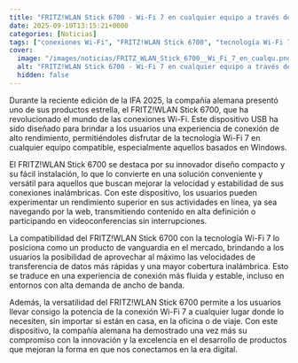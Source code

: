 ```yaml
---
title: "FRITZ!WLAN Stick 6700 - Wi-Fi 7 en cualquier equipo a través de USB"
date: 2025-09-10T13:15:21+0000
categories: [Noticias]
tags: ["conexiones Wi-Fi", "FRITZ!WLAN Stick 6700", "tecnología Wi-Fi 7", "rendimiento superior", "velocidad y estabilidad", "transferencia de datos", "cobertura inalámbrica."]
cover:
  image: "/images/noticias/FRITZ_WLAN_Stick_6700__Wi_Fi_7_en_cualqu.png"
  alt: "FRITZ!WLAN Stick 6700 - Wi-Fi 7 en cualquier equipo a través de USB"
  hidden: false
---
```


Durante la reciente edición de la IFA 2025, la compañía alemana presentó uno de sus productos estrella, el FRITZ!WLAN Stick 6700, que ha revolucionado el mundo de las conexiones Wi-Fi. Este dispositivo USB ha sido diseñado para brindar a los usuarios una experiencia de conexión de alto rendimiento, permitiéndoles disfrutar de la tecnología Wi-Fi 7 en cualquier equipo compatible, especialmente aquellos basados en Windows. 

El FRITZ!WLAN Stick 6700 se destaca por su innovador diseño compacto y su fácil instalación, lo que lo convierte en una solución conveniente y versátil para aquellos que buscan mejorar la velocidad y estabilidad de sus conexiones inalámbricas. Con este dispositivo, los usuarios pueden experimentar un rendimiento superior en sus actividades en línea, ya sea navegando por la web, transmitiendo contenido en alta definición o participando en videoconferencias sin interrupciones.

La compatibilidad del FRITZ!WLAN Stick 6700 con la tecnología Wi-Fi 7 lo posiciona como un producto de vanguardia en el mercado, brindando a los usuarios la posibilidad de aprovechar al máximo las velocidades de transferencia de datos más rápidas y una mayor cobertura inalámbrica. Esto se traduce en una experiencia de conexión más fluida y estable, incluso en entornos con alta demanda de ancho de banda.

Además, la versatilidad del FRITZ!WLAN Stick 6700 permite a los usuarios llevar consigo la potencia de la conexión Wi-Fi 7 a cualquier lugar donde lo necesiten, sin importar si están en casa, en la oficina o de viaje. Con este dispositivo, la compañía alemana ha demostrado una vez más su compromiso con la innovación y la excelencia en el desarrollo de productos que mejoran la forma en que nos conectamos en la era digital.
